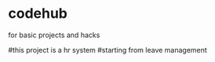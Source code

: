 # codehub
for basic projects and hacks

#this project is a hr system 
#starting from leave management
#
